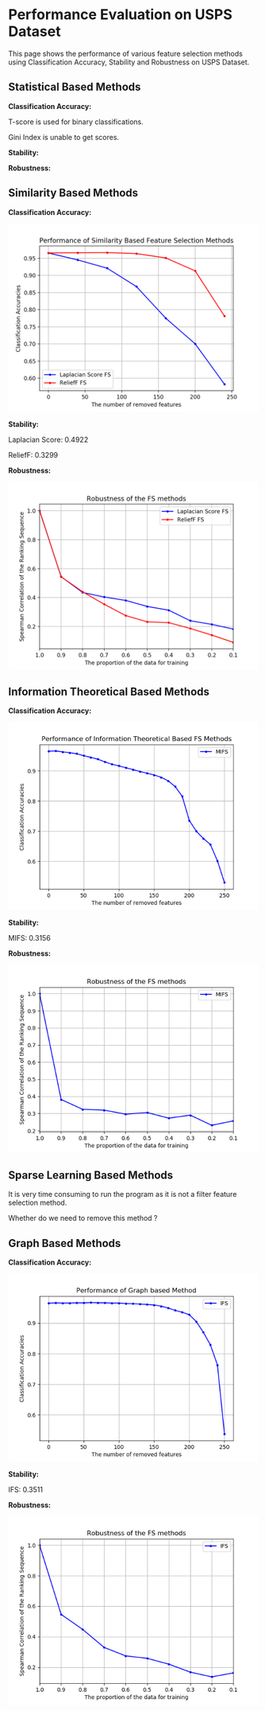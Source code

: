 # Performance Evaluation on USPS Dataset

This page shows the performance of various feature
selection methods using Classification Accuracy, 
Stability and Robustness on USPS Dataset.

Statistical Based Methods
---------------------------------------
**Classification Accuracy:**

T-score is used for binary classifications.

Gini Index is unable to get scores.

**Stability:**

**Robustness:**


Similarity Based Methods
-----------------------------------
**Classification Accuracy:**

![](https://github.com/ZixiaoShen/Performance-Comparison-of-Feature-Selection-Methods/blob/master/USPS/Similarity_Based/Acc_Similarity_FS.png)

**Stability:**

Laplacian Score: 0.4922

ReliefF: 0.3299

**Robustness:**

![](https://github.com/ZixiaoShen/Performance-Comparison-of-Feature-Selection-Methods/blob/master/USPS/Similarity_Based/Robust_Similarity_FS.png)

Information Theoretical Based Methods
-----------------------------------------
**Classification Accuracy:**

![](https://github.com/ZixiaoShen/Performance-Comparison-of-Feature-Selection-Methods/blob/master/USPS/Information_Based/Acc_Information_FS.png)

**Stability:**

MIFS: 0.3156

**Robustness:**

![](https://github.com/ZixiaoShen/Performance-Comparison-of-Feature-Selection-Methods/blob/master/USPS/Information_Based/Robust_Information_FS.png)

Sparse Learning Based Methods
-----------------------------------

It is very time consuming to run the program as it
is not a filter feature selection method.

Whether do we need to remove this method ?

Graph Based Methods
--------------------------------------
**Classification Accuracy:**

![](https://github.com/ZixiaoShen/Performance-Comparison-of-Feature-Selection-Methods/blob/master/USPS/Graph_Based/Acc_IFS.png)

**Stability:**

IFS: 0.3511

**Robustness:**

![](https://github.com/ZixiaoShen/Performance-Comparison-of-Feature-Selection-Methods/blob/master/USPS/Graph_Based/Robust_IFS.png)
